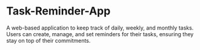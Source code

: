 # Task-Reminder-App
A web-based application to keep track of daily, weekly, and monthly tasks. Users can create, manage, and set reminders for their tasks, ensuring they stay on top of their commitments.
